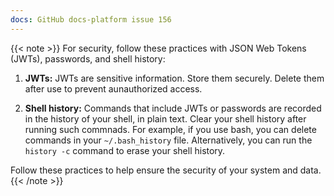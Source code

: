 ```yaml
---
docs: GitHub docs-platform issue 156
---
```


{{< note >}} For security, follow these practices with JSON Web Tokens (JWTs), passwords, and shell history:

1. **JWTs:** JWTs are sensitive information. Store them securely. Delete them after use to prevent aunauthorized access.

1. **Shell history:** Commands that include JWTs or passwords are recorded in the history of your shell, in plain text. Clear your shell history after running such commnads. For example, if you use bash, you can delete commands in your `~/.bash_history` file. Alternatively, you can run the `history -c` command to erase your shell history.

Follow these practices to help ensure the security of your system and data. {{< /note >}}
